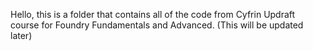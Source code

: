 Hello, this is a folder that contains all of the code from Cyfrin Updraft course for Foundry Fundamentals and Advanced. (This will be updated later)
